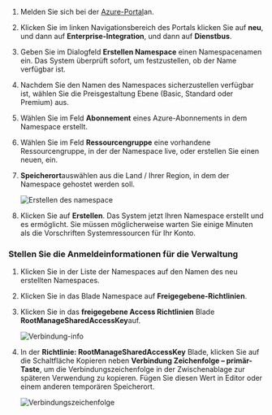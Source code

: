 1. Melden Sie sich bei der [Azure-Portal][]an.

2. Klicken Sie im linken Navigationsbereich des Portals klicken Sie auf **neu**, und dann auf **Enterprise-Integration**, und dann auf **Dienstbus**.

4. Geben Sie im Dialogfeld **Erstellen Namespace** einen Namespacenamen ein. Das System überprüft sofort, um festzustellen, ob der Name verfügbar ist.

5. Nachdem Sie den Namen des Namespaces sicherzustellen verfügbar ist, wählen Sie die Preisgestaltung Ebene (Basic, Standard oder Premium) aus.

7. Wählen Sie im Feld **Abonnement** eines Azure-Abonnements in dem Namespace erstellt.

9. Wählen Sie im Feld **Ressourcengruppe** eine vorhandene Ressourcengruppe, in der der Namespace live, oder erstellen Sie einen neuen, ein.      

8. **Speicherort**auswählen aus die Land / Ihrer Region, in dem der Namespace gehostet werden soll.

    ![Erstellen des namespace][create-namespace]

6. Klicken Sie auf **Erstellen**. Das System jetzt Ihren Namespace erstellt und es ermöglicht. Sie müssen möglicherweise warten Sie einige Minuten als die Vorschriften Systemressourcen für Ihr Konto.
 
### <a name="obtain-the-management-credentials"></a>Stellen Sie die Anmeldeinformationen für die Verwaltung

1. Klicken Sie in der Liste der Namespaces auf den Namen des neu erstellten Namespaces.
 
3. Klicken Sie in das Blade Namespace auf **Freigegebene-Richtlinien**.

4. Klicken Sie in das **freigegebene Access Richtlinien** Blade **RootManageSharedAccessKey**auf.

    ![Verbindung-info][connection-info]

5. In der **Richtlinie: RootManageSharedAccessKey** Blade, klicken Sie auf die Schaltfläche Kopieren neben **Verbindung Zeichenfolge – primär-Taste**, um die Verbindungszeichenfolge in der Zwischenablage zur späteren Verwendung zu kopieren. Fügen Sie diesen Wert in Editor oder einem anderen temporären Speicherort.

    ![Verbindungszeichenfolge][connection-string]

<!--Image references-->

[create-namespace]: ./media/service-bus-create-namespace-portal/create-namespace.png
[connection-info]: ./media/service-bus-create-namespace-portal/connection-info.png
[connection-string]: ./media/service-bus-create-namespace-portal/connection-string.png

<!--Reference style links - using these makes the source content way more readable than using inline links-->
[Azure-portal]: https://portal.azure.com